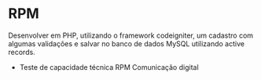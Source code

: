 # RPM

Desenvolver em PHP, utilizando o framework codeigniter, um cadastro com algumas validações e salvar no banco de dados MySQL utilizando active records.

* Teste de capacidade técnica RPM Comunicação digital
